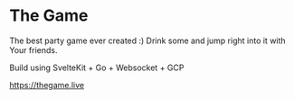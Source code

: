 # The Game
The best party game ever created :) Drink some and jump right into it with Your friends.

Build using SvelteKit + Go + Websocket + GCP

https://thegame.live
